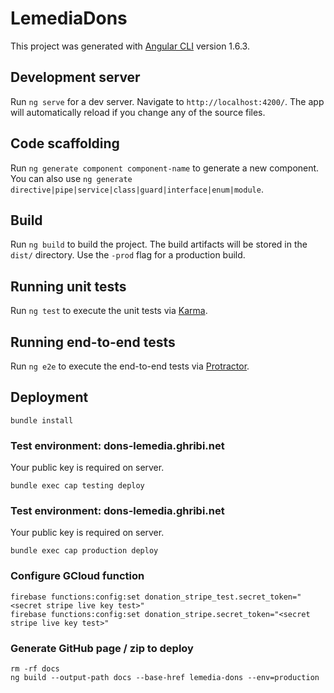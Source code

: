 # LemediaDons

This project was generated with [Angular CLI](https://github.com/angular/angular-cli) version 1.6.3.

## Development server

Run `ng serve` for a dev server. Navigate to `http://localhost:4200/`. The app will automatically reload if you change any of the source files.

## Code scaffolding

Run `ng generate component component-name` to generate a new component. You can also use `ng generate directive|pipe|service|class|guard|interface|enum|module`.

## Build

Run `ng build` to build the project. The build artifacts will be stored in the `dist/` directory. Use the `-prod` flag for a production build.

## Running unit tests

Run `ng test` to execute the unit tests via [Karma](https://karma-runner.github.io).

## Running end-to-end tests

Run `ng e2e` to execute the end-to-end tests via [Protractor](http://www.protractortest.org/).

## Deployment

```
bundle install
```

### Test environment: dons-lemedia.ghribi.net

Your public key is required on server.

```
bundle exec cap testing deploy
```


### Test environment: dons-lemedia.ghribi.net

Your public key is required on server.

```
bundle exec cap production deploy
```

### Configure GCloud function

```
firebase functions:config:set donation_stripe_test.secret_token="<secret stripe live key test>"
firebase functions:config:set donation_stripe.secret_token="<secret stripe live key test>"
```

### Generate GitHub page / zip to deploy

```
rm -rf docs
ng build --output-path docs --base-href lemedia-dons --env=production
```
